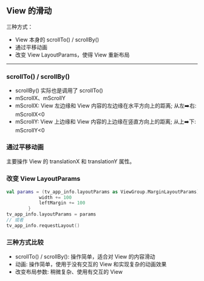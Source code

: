 ## View 的滑动

三种方式：
- View 本身的 scrollTo() / scrollBy()
- 通过平移动画
- 改变 View LayoutParams，使得 View 重新布局

---

### scrollTo() / scrollBy()

- scrollBy() 实际也是调用了 scrollTo()
- mScrollX、mScrollY
- mScrollX: View 左边缘和 View 内容的左边缘在水平方向上的距离; 从左➡️右: mScrollX<0
- mScrollY: View 上边缘和 View 内容的上边缘在竖直方向上的距离; 从上➡️下: mScrollY<0

### 通过平移动画

主要操作 View 的 translationX 和 translationY 属性。

### 改变 View LayoutParams

```kotlin
val params = (tv_app_info.layoutParams as ViewGroup.MarginLayoutParams).apply {
            width += 100
            leftMargin += 100
        }
tv_app_info.layoutParams = params
// 或者
tv_app_info.requestLayout()
```

### 三种方式比较

- scrollTo() / scrollBy(): 操作简单，适合对 View 的内容滑动
- 动画: 操作简单，使用于没有交互的 View 和实现复杂的动画效果
- 改变布局参数: 稍微复杂、使用有交互的 View
